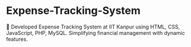 # Expense-Tracking-System
🚀 Developed Expense Tracking System at IIT Kanpur using HTML, CSS, JavaScript, PHP, MySQL. Simplifying financial management with dynamic features.
